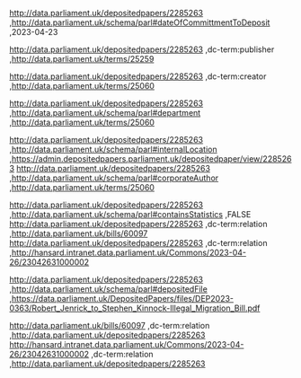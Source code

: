 <http://data.parliament.uk/depositedpapers/2285263> ,<http://data.parliament.uk/schema/parl#dateOfCommittmentToDeposit> ,2023-04-23



<http://data.parliament.uk/depositedpapers/2285263> ,dc-term:publisher ,<http://data.parliament.uk/terms/25259>

<http://data.parliament.uk/depositedpapers/2285263> ,dc-term:creator ,<http://data.parliament.uk/terms/25060>


<http://data.parliament.uk/depositedpapers/2285263> ,<http://data.parliament.uk/schema/parl#department> ,<http://data.parliament.uk/terms/25060>

<http://data.parliament.uk/depositedpapers/2285263> ,<http://data.parliament.uk/schema/parl#internalLocation> ,<https://admin.depositedpapers.parliament.uk/depositedpaper/view/2285263>
<http://data.parliament.uk/depositedpapers/2285263> ,<http://data.parliament.uk/schema/parl#corporateAuthor> ,<http://data.parliament.uk/terms/25060>

<http://data.parliament.uk/depositedpapers/2285263> ,<http://data.parliament.uk/schema/parl#containsStatistics> ,FALSE
<http://data.parliament.uk/depositedpapers/2285263> ,dc-term:relation ,<http://data.parliament.uk/bills/60097>
<http://data.parliament.uk/depositedpapers/2285263> ,dc-term:relation ,<http://hansard.intranet.data.parliament.uk/Commons/2023-04-26/23042631000002>


<http://data.parliament.uk/depositedpapers/2285263> ,<http://data.parliament.uk/schema/parl#depositedFile> ,<https://data.parliament.uk/DepositedPapers/files/DEP2023-0363/Robert_Jenrick_to_Stephen_Kinnock-Illegal_Migration_Bill.pdf>

<http://data.parliament.uk/bills/60097> ,dc-term:relation ,<http://data.parliament.uk/depositedpapers/2285263>
<http://hansard.intranet.data.parliament.uk/Commons/2023-04-26/23042631000002> ,dc-term:relation ,<http://data.parliament.uk/depositedpapers/2285263>


